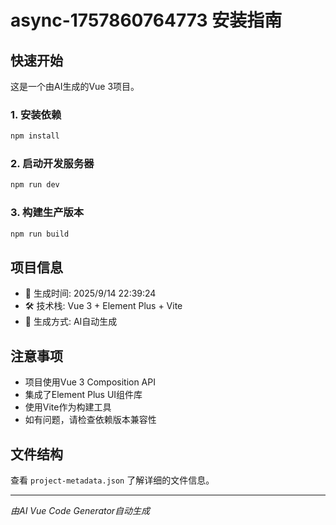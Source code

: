 # async-1757860764773 安装指南

## 快速开始

这是一个由AI生成的Vue 3项目。

### 1. 安装依赖

```bash
npm install
```

### 2. 启动开发服务器

```bash
npm run dev
```

### 3. 构建生产版本

```bash
npm run build
```

## 项目信息

- 📅 生成时间: 2025/9/14 22:39:24
- 🛠️ 技术栈: Vue 3 + Element Plus + Vite
- 🤖 生成方式: AI自动生成

## 注意事项

- 项目使用Vue 3 Composition API
- 集成了Element Plus UI组件库
- 使用Vite作为构建工具
- 如有问题，请检查依赖版本兼容性

## 文件结构

查看 `project-metadata.json` 了解详细的文件信息。

---

*由AI Vue Code Generator自动生成*
